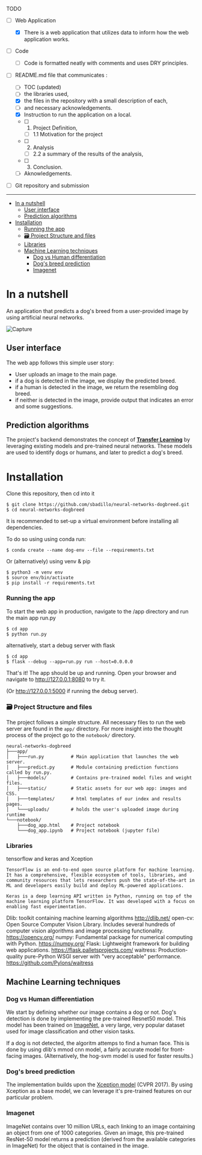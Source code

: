 TODO

- [ ] Web Application
	- [x]  There is a web application that utilizes data to inform how the web application works.
- [ ] Code
  - [ ] Code is formatted neatly with comments and uses DRY principles.
- [ ] README.md file that communicates : 
  - [ ] TOC (updated)
  - [ ] the libraries used, 
  - [x] the files in the repository with a small description of each, 
  - [ ] and necessary acknowledgements.
  - [x] Instruction to run the application on a local.
  - [ ] 1. Project Definition, 
    - [ ] 1.1 Motivation for the project
  - [ ] 2. Analysis
    - [ ] 2.2 a summary of the results of the analysis, 
  - [ ] 3. Conclusion.
  - [ ] Aknowledgements.
- [ ] Git repository and submission


---

- [In a nutshell](#in-a-nutshell)
  - [User interface](#user-interface)
  - [Prediction algorithms](#prediction-algorithms)
- [Installation](#installation)
    - [Running the app](#running-the-app)
    - [🗃️ Project Structure and files](#️-project-structure-and-files)
    - [Libraries](#libraries)
  - [Machine Learning techniques](#machine-learning-techniques)
    - [Dog vs Human differentiation](#dog-vs-human-differentiation)
    - [Dog's breed prediction](#dogs-breed-prediction)
    - [Imagenet](#imagenet)

# In a nutshell

An application that predicts a dog's breed from a user-provided image by using artificial neural networks.

![Capture](.\capture2.gif)

##  User interface
The web app follows this simple user story: 

* User uploads an image to the main page.
* if a dog is detected in the image, we display the predicted breed.
* if a human is detected in the image, we return the resembling dog breed.
* if neither is detected in the image, provide output that indicates an error and some suggestions.

## Prediction algorithms
The project's backend demonstrates the concept of [**Transfer Learning**](https://en.wikipedia.org/wiki/Transfer_learning) by leveraging existing models and pre-trained neural networks. These models are used to identify dogs or humans, and later to predict a dog's breed.


# Installation

Clone this repository, then cd into it

    $ git clone https://github.com/sbadillo/neural-networks-dogbreed.git
    $ cd neural-networks-dogbreed

It is recommended to set-up a virtual environment before installing all dependencies. 

To do so using using conda run:

    $ conda create --name dog-env --file --requirements.txt

Or (alternatively)  using venv & pip

    $ python3 -m venv env
    $ source env/bin/activate
    $ pip install -r requirements.txt

### Running the app

To start the web app in production, navigate to the /app directory and run the main app run.py

    $ cd app
    $ python run.py

alternatively, start a debug server with flask
    
    $ cd app
    $ flask --debug --app=run.py run --host=0.0.0.0

That's it! The app should be up and running. Open your browser and navigate to http://127.0.0.1:8080 to try it.

(Or http://127.0.0.1:5000 if running the debug server).

### 🗃️ Project Structure and files
The project follows a simple structure. All necessary files to run the web server are found in the `app/` directory. For more insight into the thought process of the project go to the `notebook/` directory.

    neural-networks-dogbreed
    ├───app/
    │   ├───run.py          # Main application that launches the web server.
    │   ├───predict.py      # Module containing prediction functions called by run.py.
    │   ├───models/         # Contains pre-trained model files and weight files.
    │   ├───static/         # Static assets for our web app: images and CSS.
    │   ├───templates/      # html templates of our index and results pages.
    │   └───uploads/        # holds the user's uploaded image during runtime
    └───notebook/
        ├───dog_app.html    # Project notebook
        └───dog_app.ipynb   # Project notebook (jupyter file)

### Libraries


tensorflow and keras and Xception

    TensorFlow is an end-to-end open source platform for machine learning. It has a comprehensive, flexible ecosystem of tools, libraries, and community resources that lets researchers push the state-of-the-art in ML and developers easily build and deploy ML-powered applications.

    Keras is a deep learning API written in Python, running on top of the machine learning platform TensorFlow. It was developed with a focus on enabling fast experimentation. 


Dlib: toolkit containing machine learning algorithms http://dlib.net/
open-cv: Open Source Computer Vision Library. Includes several hundreds of computer vision algorithms and image processing functionality. https://opencv.org/
numpy: Fundamental package for numerical computing with Python. https://numpy.org/
Flask: Lightweight framework for building web applications. https://flask.palletsprojects.com/
waitress: Production-quality pure-Python WSGI server with "very acceptable" performance. https://github.com/Pylons/waitress






## Machine Learning techniques

### Dog vs Human differentiation

We start by defining whether our image contains a dog or not. Dog's detection is done by implementing the pre-trained Resnet50 model. This model has been trained on [ImageNet](http://www.image-net.org/), a very large, very popular dataset used for image classification and other vision tasks.

If a dog is not detected, the algoritm attemps to find a human face. This is done by using dlib's mmod cnn model, a fairly accurate model for front-facing images. (Alternatively, the hog-svm model is used for faster results.)

### Dog's breed prediction
The implementation builds upon the [Xception model](https://arxiv.org/abs/1610.02357) (CVPR 2017). By using Xception as a base model, we can leverage it's pre-trained features on our particular problem. 

### Imagenet
ImageNet contains over 10 million URLs, each linking to an image containing an object from one of 1000 categories. Given an image, this pre-trained ResNet-50 model returns a prediction (derived from the available categories in ImageNet) for the object that is contained in the image.



